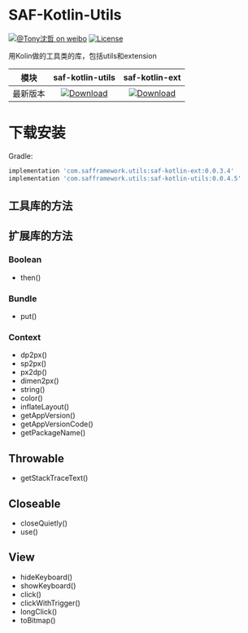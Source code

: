 # SAF-Kotlin-Utils

[![@Tony沈哲 on weibo](https://img.shields.io/badge/weibo-%40Tony%E6%B2%88%E5%93%B2-blue.svg)](http://www.weibo.com/fengzhizi715)
[![License](https://img.shields.io/badge/license-Apache%202-lightgrey.svg)](https://www.apache.org/licenses/LICENSE-2.0.html)

用Kolin做的工具类的库，包括utils和extension

模块|saf-kotlin-utils|saf-kotlin-ext
---|:-------------:|:-------------:
最新版本|[ ![Download](https://api.bintray.com/packages/fengzhizi715/maven/saf-kotlin-utils/images/download.svg) ](https://bintray.com/fengzhizi715/maven/saf-kotlin-utils/_latestVersion)|[ ![Download](https://api.bintray.com/packages/fengzhizi715/maven/saf-kotlin-ext/images/download.svg) ](https://bintray.com/fengzhizi715/maven/saf-kotlin-ext/_latestVersion)|


# 下载安装

Gradle:
```groovy
implementation 'com.safframework.utils:saf-kotlin-ext:0.0.3.4'
implementation 'com.safframework.utils:saf-kotlin-utils:0.0.4.5'
```

## 工具库的方法


## 扩展库的方法

### Boolean
* then()

### Bundle
* put()

### Context
* dp2px()
* sp2px()
* px2dp()
* dimen2px()
* string()
* color()
* inflateLayout()
* getAppVersion()
* getAppVersionCode()
* getPackageName()

## Throwable
* getStackTraceText()

## Closeable
* closeQuietly()
* use()

## View
* hideKeyboard()
* showKeyboard()
* click()
* clickWithTrigger()
* longClick()
* toBitmap()